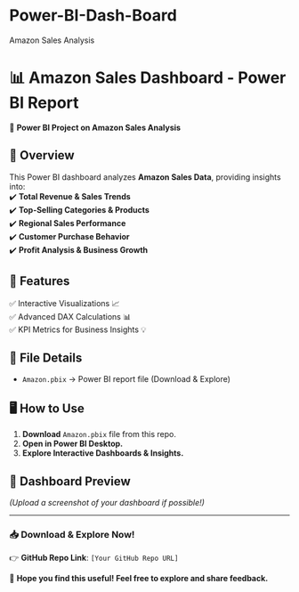 # Power-BI-Dash-Board
Amazon Sales Analysis
<br>
# 📊 Amazon Sales Dashboard - Power BI Report  
🚀 **Power BI Project on Amazon Sales Analysis**  

## 🔹 Overview  
This Power BI dashboard analyzes **Amazon Sales Data**, providing insights into:  
✔️ **Total Revenue & Sales Trends**  
✔️ **Top-Selling Categories & Products**  
✔️ **Regional Sales Performance**  
✔️ **Customer Purchase Behavior**  
✔️ **Profit Analysis & Business Growth**  

## 📌 Features  
✅ Interactive Visualizations 📈  
✅ Advanced DAX Calculations 📊  
✅ KPI Metrics for Business Insights 💡  

## 📂 File Details  
- `Amazon.pbix` → Power BI report file (Download & Explore)  

## 🖥️ How to Use  
1. **Download** `Amazon.pbix` file from this repo.  
2. **Open in Power BI Desktop.**  
3. **Explore Interactive Dashboards & Insights.**  

## 📸 Dashboard Preview  
*(Upload a screenshot of your dashboard if possible!)*  

---

### 📥 **Download & Explore Now!**  
👉 **GitHub Repo Link**: `[Your GitHub Repo URL]`  

🚀 **Hope you find this useful! Feel free to explore and share feedback.**  
